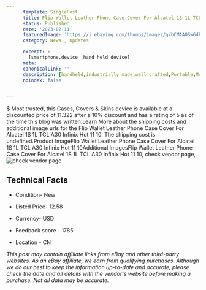 ```yaml
---
      template: SinglePost
      title: Flip Wallet Leather Phone Case Cover For Alcatel 1S 1L TCL A30 Infinix Hot 11 10
      status: Published
      date: '2023-02-11'
      featuredImage: 'https://i.ebayimg.com/thumbs/images/g/bCMAAOSw6dFjrjAE/s-l225.jpg'
      category: News , Updates

      excerpt: >-
        [smartphone,device ,hand held device]
      meta:
      canonicalLink: ''
      description: [handheld,industrially made,well crafted,Portable,Mobile,Compact,Convenient,Lightweight,Maneuverable,Man-portable,Miniature,Carriable,Hand-held,Light,Holdable,Transportable,Mobile device,Pocket-sized,On-the-go,Wireless,Cordless,Compact size,Convenient size, smartphone,device ,hand held device]
      noindex: false

        
---
```

$
    Most trusted, this Cases, Covers & Skins device is available at a discounted price of 11.322 after a 10% discount and has a rating of 5 as of the time this blog was written.Learn More about the shipping costs and additional image urls for the Flip Wallet Leather Phone Case Cover For Alcatel 1S 1L TCL A30 Infinix Hot 11 10. The shipping cost is undefined.Product ImageFlip Wallet Leather Phone Case Cover For Alcatel 1S 1L TCL A30 Infinix Hot 11 10Additional ImagesFlip Wallet Leather Phone Case Cover For Alcatel 1S 1L TCL A30 Infinix Hot 11 10, check vendor page, ![check vendor page](https://origin-galleryplus.ebayimg.com/ws/web/314299306371_2_0_1/225x225.jpg,https://origin-galleryplus.ebayimg.com/ws/web/314299306371_3_0_1/225x225.jpg,https://origin-galleryplus.ebayimg.com/ws/web/314299306371_4_0_1/225x225.jpg,https://origin-galleryplus.ebayimg.com/ws/web/314299306371_5_0_1/225x225.jpg,https://origin-galleryplus.ebayimg.com/ws/web/314299306371_6_0_1/225x225.jpg,https://origin-galleryplus.ebayimg.com/ws/web/314299306371_7_0_1/225x225.jpg,https://origin-galleryplus.ebayimg.com/ws/web/314299306371_8_0_1/225x225.jpg,https://origin-galleryplus.ebayimg.com/ws/web/314299306371_9_0_1/225x225.jpg,https://origin-galleryplus.ebayimg.com/ws/web/314299306371_10_0_1/225x225.jpg,https://origin-galleryplus.ebayimg.com/ws/web/314299306371_11_0_1/225x225.jpg,https://origin-galleryplus.ebayimg.com/ws/web/314299306371_12_0_1/225x225.jpg)
    
    

 ## Technical Facts 



     
      

 - Condition- New 


      

 - Listed Price- 12.58 


      

 - Currency- USD 


      

 - Feedback score - 1785 


      

 - Location - CN 


      
      

 *_This post may contain affiliate links from eBay and other third-party websites. As an eBay affiliate, we earn from qualifying purchases. Although we do our best to keep the information up-to-date and accurate, please check the date and all details with the vendor's website before making a purchase. Not all data may be accurate._*



    
    
    
    
    